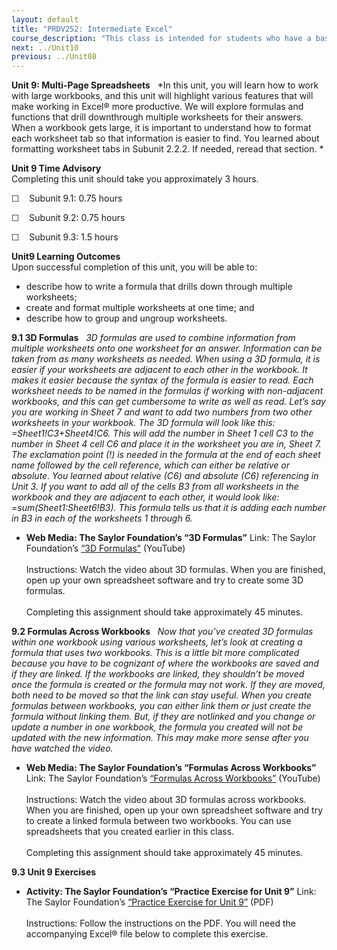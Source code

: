 ```yaml
---
layout: default
title: "PRDV252: Intermediate Excel"
course_description: "This class is intended for students who have a basic understanding of spreadsheets and are now ready to delve deeper into formatting, formulas and functions, multi-page spreadsheets, charting data, creating tables that have database features, and be introduced to pivot tables."
next: ../Unit10
previous: ../Unit08
---
```

**Unit 9: Multi-Page Spreadsheets** <span id="9"></span> 
*In this unit, you will learn how to work with large workbooks, and this
unit will highlight various features that will make working in Excel®
more productive. We will explore formulas and functions that drill
downthrough multiple worksheets for their answers. When a workbook gets
large, it is important to understand how to format each worksheet tab so
that information is easier to find. You learned about formatting
worksheet tabs in Subunit 2.2.2. If needed, reread that section. *

**Unit 9 Time Advisory**  
Completing this unit should take you approximately 3 hours.  
  
 ☐    Subunit 9.1: 0.75 hours  
  
 ☐    Subunit 9.2: 0.75 hours  
  
 ☐    Subunit 9.3: 1.5 hours

**Unit9 Learning Outcomes**  
Upon successful completion of this unit, you will be able to:
-   describe how to write a formula that drills down through multiple
    worksheets;
-   create and format multiple worksheets at one time; and
-   describe how to group and ungroup worksheets.

**9.1 3D Formulas** <span id="9.1"></span> 
*3D formulas are used to combine information from multiple worksheets
onto one worksheet for an answer. Information can be taken from as many
worksheets as needed. When using a 3D formula, it is easier if your
worksheets are adjacent to each other in the workbook. It makes it
easier because the syntax of the formula is easier to read. Each
worksheet needs to be named in the formulas if working with non-adjacent
workbooks, and this can get cumbersome to write as well as read. Let’s
say you are working in Sheet 7 and want to add two numbers from two
other worksheets in your workbook. The 3D formula will look like this:
=Sheet1!C3+Sheet4!$C$6. This will add the number in Sheet 1 cell C3 to
the number in Sheet 4 cell C6 and place it in the worksheet you are in,
Sheet 7. The exclamation point (!) is needed in the formula at the end
of each sheet name followed by the cell reference, which can either be
relative or absolute. You learned about relative (C6) and absolute
($C$6) referencing in Unit 3. If you want to add all of the cells B3
from all worksheets in the workbook and they are adjacent to each other,
it would look like: =sum(Sheet1:Sheet6!$B$3). This formula tells us that
it is adding each number in B3 in each of the worksheets 1 through 6.*

-   **Web Media: The Saylor Foundation’s “3D Formulas”**
    Link: The Saylor Foundation’s [“3D
    Formulas”](http://www.youtube.com/watch?v=1gDg7MVCeZ8) (YouTube)  
        
     Instructions: Watch the video about 3D formulas. When you are
    finished, open up your own spreadsheet software and try to create
    some 3D formulas.  
        
     Completing this assignment should take approximately 45 minutes.

**9.2 Formulas Across Workbooks** <span id="9.2"></span> 
*Now that you’ve created 3D formulas within one workbook using various
worksheets, let’s look at creating a formula that uses two workbooks.
This is a little bit more complicated because you have to be cognizant
of where the workbooks are saved and if they are linked. If the
workbooks are linked, they shouldn’t be moved once the formula is
created or the formula may not work. If they are moved, both need to be
moved so that the link can stay useful. When you create formulas between
workbooks, you can either link them or just create the formula without
linking them. But, if they are* not*linked and you change or update a
number in one workbook, the formula you created will not be updated with
the new information. This may make more sense after you have watched the
video.*

-   **Web Media: The Saylor Foundation’s “Formulas Across Workbooks”**
    Link: The Saylor Foundation’s [“Formulas Across
    Workbooks”](http://www.youtube.com/watch?v=WH6YWZ1o6Y0) (YouTube)  
        
     Instructions: Watch the video about 3D formulas across workbooks.
    When you are finished, open up your own spreadsheet software and try
    to create a linked formula between two workbooks. You can use
    spreadsheets that you created earlier in this class.  
        
     Completing this assignment should take approximately 45 minutes.

**9.3 Unit 9 Exercises** <span id="9.3"></span> 
-   **Activity: The Saylor Foundation’s “Practice Exercise for Unit 9”**
    Link: The Saylor Foundation’s [“Practice Exercise for Unit
    9”](https://resources.saylor.org/wwwresources/archived/site/wp-content/uploads/2013/10/PRDV252-Unit-9.3-Instructions-FINAL.pdf) (PDF)  
        
     Instructions: Follow the instructions on the PDF. You will need the
    accompanying Excel® file below to complete this exercise.


